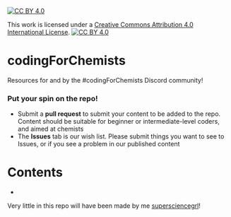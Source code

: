 [![CC BY 4.0][cc-by-shield]][cc-by]

This work is licensed under a
[Creative Commons Attribution 4.0 International License][cc-by]. 
[![CC BY 4.0][cc-by-image]][cc-by]

[cc-by]: http://creativecommons.org/licenses/by/4.0/
[cc-by-image]: https://i.creativecommons.org/l/by/4.0/88x31.png
[cc-by-shield]: https://img.shields.io/badge/License-CC%20BY%204.0-lightgrey.svg

# codingForChemists
Resources for and by the #codingForChemists Discord community! 

### Put your spin on the repo! 
- Submit a **pull request** to submit your content to be added to the repo. Content should be suitable for beginner or intermediate-level coders, and aimed at chemists
- The **Issues** tab is our wish list. Please submit things you want to see to Issues, or if you see a problem in our published content

# Contents
- 


Very little in this repo will have been made by me [supersciencegrl](https://github.com/supersciencegrl/)! 
